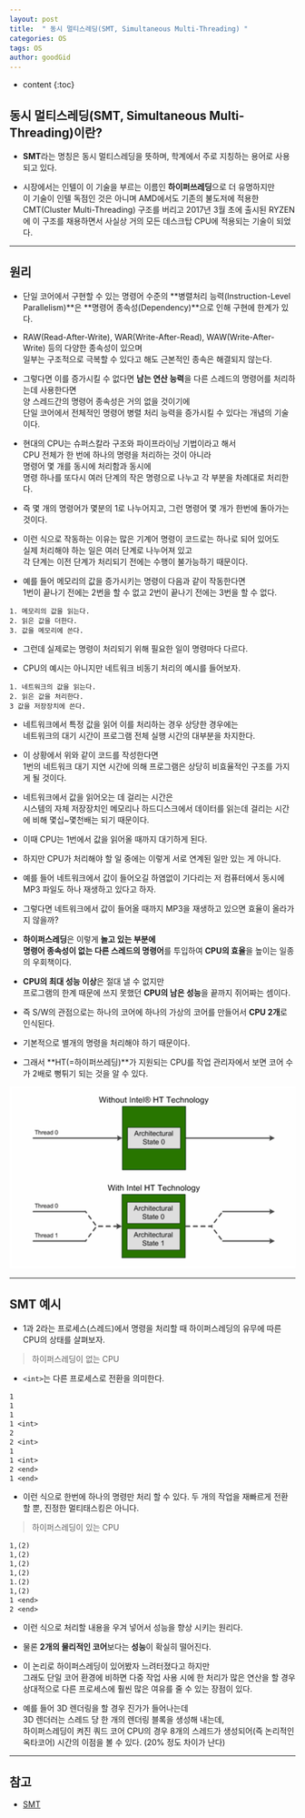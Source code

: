 ```yaml
---
layout: post
title:  " 동시 멀티스레딩(SMT, Simultaneous Multi-Threading) "
categories: OS
tags: OS
author: goodGid
---
```

* content
{:toc}

## 동시 멀티스레딩(SMT, Simultaneous Multi-Threading)이란? 

* **SMT**라는 명칭은 동시 멀티스레딩을 뜻하며, 학계에서 주로 지칭하는 용어로 사용되고 있다.

* 시장에서는 인텔이 이 기술을 부르는 이름인 **하이퍼쓰레딩**으로 더 유명하지만 <br> 이 기술이 인텔 독점인 것은 아니며 AMD에서도 기존의 불도저에 적용한 CMT(Cluster Multi-Threading) 구조를 버리고 2017년 3월 초에 출시된 RYZEN에 이 구조를 채용하면서 사실상 거의 모든 데스크탑 CPU에 적용되는 기술이 되었다. 










---

## 원리

* 단일 코어에서 구현할 수 있는 명령어 수준의 **병렬처리 능력(Instruction-Level Parallelism)**은 **명령어 종속성(Dependency)**으로 인해 구현에 한계가 있다. 

* RAW(Read-After-Write), WAR(Write-After-Read), WAW(Write-After-Write) 등의 다양한 종속성이 있으며 <br> 일부는 구조적으로 극복할 수 있다고 해도 근본적인 종속은 해결되지 않는다. 

* 그렇다면 이를 증가시킬 수 없다면 **남는 연산 능력**을 다른 스레드의 명령어를 처리하는데 사용한다면 <br> 양 스레드간의 명령어 종속성은 거의 없을 것이기에 <br> 단일 코어에서 전체적인 명령어 병렬 처리 능력을 증가시킬 수 있다는 개념의 기술이다. 

* 현대의 CPU는 슈퍼스칼라 구조와 파이프라이닝 기법이라고 해서 <br> CPU 전체가 한 번에 하나의 명령을 처리하는 것이 아니라 <br> 명령어 몇 개를 동시에 처리함과 동시에 <br> 명령 하나를 또다시 여러 단계의 작은 명령으로 나누고 각 부분을 차례대로 처리한다. 

* 즉 몇 개의 명령어가 몇분의 1로 나누어지고, 그런 명령어 몇 개가 한번에 돌아가는 것이다.

* 이런 식으로 작동하는 이유는 많은 기계어 명령이 코드로는 하나로 되어 있어도 <br> 실제 처리해야 하는 일은 여러 단계로 나누어져 있고 <br> 각 단계는 이전 단계가 처리되기 전에는 수행이 불가능하기 때문이다. 

* 예를 들어 메모리의 값을 증가시키는 명령이 다음과 같이 작동한다면 <br> 1번이 끝나기 전에는 2번을 할 수 없고 2번이 끝나기 전에는 3번을 할 수 없다.

```
1. 메모리의 값을 읽는다.
2. 읽은 값을 더한다.
3. 값을 메모리에 쓴다.
```

* 그런데 실제로는 명령이 처리되기 위해 필요한 일이 명령마다 다르다.

* CPU의 예시는 아니지만 네트워크 비동기 처리의 예시를 들어보자. 

```
1. 네트워크의 값을 읽는다.
2. 읽은 값을 처리한다.
3 값을 저장장치에 쓴다.
```

* 네트워크에서 특정 값을 읽어 이를 처리하는 경우 상당한 경우에는 <br> 네트워크의 대기 시간이 프로그램 전체 실행 시간의 대부분을 차지한다. 

* 이 상황에서 위와 같이 코드를 작성한다면 <br> 1번의 네트워크 대기 지연 시간에 의해 프로그램은 상당히 비효율적인 구조를 가지게 될 것이다. 

* 네트워크에서 값을 읽어오는 데 걸리는 시간은 <br> 시스템의 자체 저장장치인 메모리나 하드디스크에서 데이터를 읽는데 걸리는 시간에 비해 몇십~몇천배는 되기 때문이다. 

* 이때 CPU는 1번에서 값을 읽어올 때까지 대기하게 된다.

* 하지만 CPU가 처리해야 할 일 중에는 이렇게 서로 연계된 일만 있는 게 아니다. 

* 예를 들어 네트워크에서 값이 들어오길 하염없이 기다리는 저 컴퓨터에서 동시에 MP3 파일도 하나 재생하고 있다고 하자. 

* 그렇다면 네트워크에서 값이 들어올 때까지 MP3을 재생하고 있으면 효율이 올라가지 않을까? 

* **하이퍼스레딩**은 이렇게 **놀고 있는 부분에** <br> **명령어 종속성이 없는 다른 스레드의 명령어**를 투입하여 **CPU의 효율**을 높이는 일종의 우회책이다. 

* **CPU의 최대 성능 이상**은 절대 낼 수 없지만 <br> 프로그램의 한계 때문에 쓰지 못했던 **CPU의 남은 성능**을 끝까지 쥐어짜는 셈이다.

* 즉 S/W의 관점으로는 하나의 코어에 하나의 가상의 코어를 만들어서 **CPU 2개**로 인식된다. 

* 기본적으로 별개의 명령을 처리해야 하기 때문이다. 

* 그래서 **HT(=하이퍼쓰레딩)**가 지원되는 CPU를 작업 관리자에서 보면 코어 수가 2배로 뻥튀기 되는 것을 알 수 있다.

![](/assets/img/os/simultaneous_multi_threading_1.png)

---

## SMT 예시

* 1과 2라는 프로세스(스레드)에서 명령을 처리할 때 하이퍼스레딩의 유무에 따른 CPU의 상태를 살펴보자.

> 하이퍼스레딩이 없는 CPU 

* `<int>`는 다른 프로세스로 전환을 의미한다.

```
1
1
1
1 <int>
2
2 <int>
1
1 <int>
2 <end>
1 <end>
```
* 이런 식으로 한번에 하나의 명령만 처리 할 수 있다. 두 개의 작업을 재빠르게 전환할 뿐, 진정한 멀티태스킹은 아니다.


> 하이퍼스레딩이 있는 CPU 

```
1,(2)
1,(2)
1,(2)
1,(2)
1.(2)
1,(2)
1 <end>
2 <end>
```

* 이런 식으로 처리할 내용을 우겨 넣어서 성능을 향상 시키는 원리다.

* 물론 **2개의 물리적인 코어**보다는 **성능**이 확실히 떨어진다. 

* 이 논리로 하이퍼스레딩이 있어봤자 느려터졌다고 하지만 <br> 그래도 단일 코어 환경에 비하면 다중 작업 사용 시에 한 처리가 많은 연산을 할 경우 <br> 상대적으로 다른 프로세스에 훨씬 많은 여유를 줄 수 있는 장점이 있다. 

* 예를 들어 3D 렌더링을 할 경우 진가가 들어나는데 <br> 3D 렌더러는 스레드 당 한 개의 렌더링 블록을 생성해 내는데, <br>하이퍼스레딩이 켜진 쿼드 코어 CPU의 경우 8개의 스레드가 생성되어(즉 논리적인 옥타코어) 시간의 이점을 볼 수 있다. (20% 정도 차이가 난다)

---

## 참고

* [SMT](https://namu.wiki/w/SMT)
